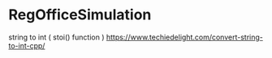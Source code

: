 # RegOfficeSimulation

string to int ( stoi() function )
https://www.techiedelight.com/convert-string-to-int-cpp/
